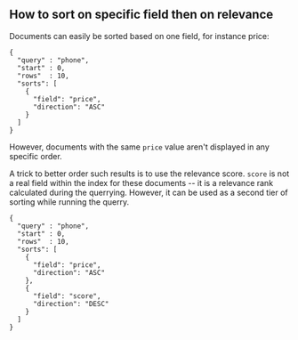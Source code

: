 ## How to sort on specific field then on relevance

Documents can easily be sorted based on one field, for instance price:

    {
      "query" : "phone",
      "start" : 0,
      "rows"  : 10,
      "sorts": [
        {
          "field": "price",
          "direction": "ASC"
        }
      ]
    }

However, documents with the same `price` value aren't displayed in any specific order.

A trick to better order such results is to use the relevance score. `score` is not a real field within the index for these documents -- it is a relevance rank calculated during the querrying. However, it can be used as a second tier of sorting while running the querry.

    {
      "query" : "phone",
      "start" : 0,
      "rows"  : 10,
      "sorts": [
        {
          "field": "price",
          "direction": "ASC"
        },
        {
          "field": "score",
          "direction": "DESC"
        }
      ]
    }
